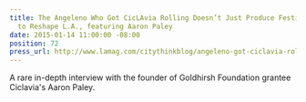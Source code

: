 ```yaml
---
title: The Angeleno Who Got CicLAvia Rolling Doesn’t Just Produce Festivals; He Aims
  to Reshape L.A., featuring Aaron Paley
date: 2015-01-14 11:00:00 -08:00
position: 72
press_url: http://www.lamag.com/citythinkblog/angeleno-got-ciclavia-rolling-doesnt-just-produce-festivals-aims-reshape-l/
---
```


A rare in-depth interview with the founder of Goldhirsh Foundation grantee Ciclavia's Aaron Paley.

